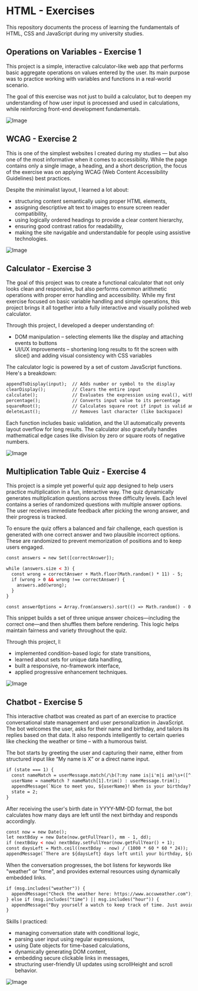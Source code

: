 # HTML - Exercises
This repository documents the process of learning the fundamentals of HTML, CSS and JavaScript during my university studies.

## Operations on Variables - Exercise 1
This project is a simple, interactive calculator-like web app that performs basic aggregate operations on values entered by the user. Its main purpose was to practice working with variables and functions in a real-world scenario.

The goal of this exercise was not just to build a calculator, but to deepen my understanding of how user input is processed and used in calculations, while reinforcing front-end development fundamentals.

![Image](https://github.com/user-attachments/assets/97095aca-376e-4c1b-bf76-5d43e2077ab1)



## WCAG - Exercise 2
This is one of the simplest websites I created during my studies — but also one of the most informative when it comes to accessibility. While the page contains only a single image, a heading, and a short description, the focus of the exercise was on applying WCAG (Web Content Accessibility Guidelines) best practices.

Despite the minimalist layout, I learned a lot about:

- structuring content semantically using proper HTML elements,
- assigning descriptive alt text to images to ensure screen reader compatibility,
- using logically ordered headings to provide a clear content hierarchy,
- ensuring good contrast ratios for readability,
- making the site navigable and understandable for people using assistive technologies.

![Image](https://github.com/user-attachments/assets/a3c6e338-ccb9-425b-84c2-92f589577e62)



## Calculator - Exercise 3
The goal of this project was to create a functional calculator that not only looks clean and responsive, but also performs common arithmetic operations with proper error handling and accessibility. While my first exercise focused on basic variable handling and simple operations, this project brings it all together into a fully interactive and visually polished web calculator.

Through this project, I developed a deeper understanding of:
- DOM manipulation – selecting elements like the display and attaching events to buttons
- UI/UX improvements – shortening long results to fit the screen with slice() and adding visual consistency with CSS variables

The calculator logic is powered by a set of custom JavaScript functions. Here's a breakdown:
```html
appendToDisplay(input);  // Adds number or symbol to the display
clearDisplay();          // Clears the entire input
calculate();             // Evaluates the expression using eval(), with safety checks
percentage();            // Converts input value to its percentage
squareRoot();            // Calculates square root if input is valid and non-negative
deleteLast();            // Removes last character (like backspace)
```
Each function includes basic validation, and the UI automatically prevents layout overflow for long results. The calculator also gracefully handles mathematical edge cases like division by zero or square roots of negative numbers.

![Image](https://github.com/user-attachments/assets/541cda99-f1f9-460b-9e58-66e4071b32cd)




## Multiplication Table Quiz - Exercise 4
This project is a simple yet powerful quiz app designed to help users practice multiplication in a fun, interactive way. The quiz dynamically generates multiplication questions across three difficulty levels. Each level contains a series of randomized questions with multiple answer options. The user receives immediate feedback after picking the wrong answer, and their progress is tracked.

To ensure the quiz offers a balanced and fair challenge, each question is generated with one correct answer and two plausible incorrect options. These are randomized to prevent memorization of positions and to keep users engaged.
```html
const answers = new Set([correctAnswer]);

while (answers.size < 3) {
  const wrong = correctAnswer + Math.floor(Math.random() * 11) - 5;
  if (wrong > 0 && wrong !== correctAnswer) {
    answers.add(wrong);
  }
}

const answerOptions = Array.from(answers).sort(() => Math.random() - 0.5);
```
This snippet builds a set of three unique answer choices—including the correct one—and then shuffles them before rendering. This logic helps maintain fairness and variety throughout the quiz.

Through this project, I:
- implemented condition-based logic for state transitions,
- learned about sets for unique data handling,
- built a responsive, no-framework interface,
- applied progressive enhancement techniques.

![Image](https://github.com/user-attachments/assets/22f2cc25-bb02-4642-a4b1-afb41379a0b6)



## Chatbot - Exercise 5
This interactive chatbot was created as part of an exercise to practice conversational state management and user personalization in JavaScript. The bot welcomes the user, asks for their name and birthday, and tailors its replies based on that data. It also responds intelligently to certain queries like checking the weather or time – with a humorous twist.

The bot starts by greeting the user and capturing their name, either from structured input like “My name is X” or a direct name input.
```html
if (state === 1) {
  const nameMatch = userMessage.match(/\b(?:my name is|i'm|i am)\s+([^.!?,]+)/i);
  userName = nameMatch ? nameMatch[1].trim() : userMessage.trim();
  appendMessage(`Nice to meet you, ${userName}! When is your birthday? (YYYY-MM-DD)`);
  state = 2;
}
```

After receiving the user's birth date in YYYY-MM-DD format, the bot calculates how many days are left until the next birthday and responds accordingly.
```html
const now = new Date();
let nextBday = new Date(now.getFullYear(), mm - 1, dd);
if (nextBday < now) nextBday.setFullYear(now.getFullYear() + 1);
const daysLeft = Math.ceil((nextBday - now) / (1000 * 60 * 60 * 24));
appendMessage(`There are ${daysLeft} days left until your birthday, ${userName}! 🎉`);
```

When the conversation progresses, the bot listens for keywords like "weather" or "time", and provides external resources using dynamically embedded links.
```html
if (msg.includes("weather")) {
  appendMessage("Check the weather here: https://www.accuweather.com");
} else if (msg.includes("time") || msg.includes("hour")) {
  appendMessage("Buy yourself a watch to keep track of time. Just avoid cheap ones — they lie! Check this site: https://www.rolex.com");
}
```
Skills I practiced:
- managing conversation state with conditional logic,
- parsing user input using regular expressions,
- using Date objects for time-based calculations,
- dynamically generating DOM content,
- embedding secure clickable links in messages,
- structuring user-friendly UI updates using scrollHeight and scroll behavior.
  
![Image](https://github.com/user-attachments/assets/e3596aa8-2617-4dd0-9460-498397ef021b)
